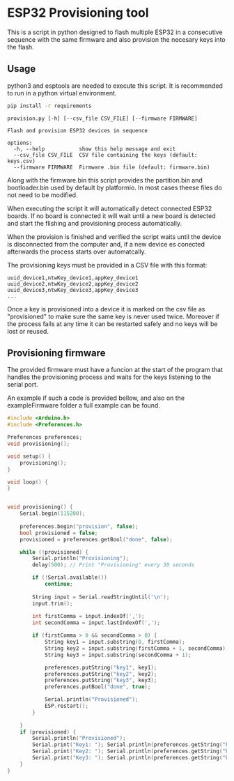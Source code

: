 # ESP32 Provisioning tool

This is a script in python designed to flash multiple ESP32 in a consecutive sequence with the same firmware and also provision the necesary keys into the flash.

## Usage
python3 and esptools are needed to execute this script. It is recommended to run in a python virtual environment.

``` bash
pip install -r requirements
```

```
provision.py [-h] [--csv_file CSV_FILE] [--firmware FIRMWARE]

Flash and provision ESP32 devices in sequence

options:
  -h, --help           show this help message and exit
  --csv_file CSV_FILE  CSV file containing the keys (default: keys.csv)
  --firmware FIRMWARE  Firmware .bin file (default: firmware.bin)
```

Along with the firmware.bin this script provides the partition.bin and bootloader.bin used by default by platformio. In most cases theese files do not need to be modified.

When executing the script it will automatically detect connected ESP32 boards. If no board is connected it will wait until a new board is detected and start the flishing and provisioning process automátically.

When the provision is finished and verified the script waits until the device is disconnected from the computer and, if a new device es conected afterwards the process starts over automatcally.

The provisioning keys must be provided in a CSV file with this format:

``` csv
uuid_device1,ntwKey_device1,appKey_device1
uuid_device2,ntwKey_device2,appKey_device2
uuid_device3,ntwKey_device3,appKey_device3
...
```

Once a key is provisioned into a device it is marked on the csv file as "provisioned" to make sure the same key is never used twice. Moreover if the process fails at any time it can be restarted safely and no keys will be lost or reused.

## Provisioning firmware
The provided firmware must have a funcion at the start of the program that handles the provisioning process and waits for the keys listening to the serial port. 

An example if such a code is provided bellow, and also on the exampleFirmware folder a full example can be found.

``` c++
#include <Arduino.h>
#include <Preferences.h>

Preferences preferences;
void provisioning();

void setup() {
    provisioning();
}

void loop() {
}


void provisioning() {
    Serial.begin(115200);
    
    preferences.begin("provision", false);
    bool provisioned = false;
    provisioned = preferences.getBool("done", false);

    while (!provisioned) {
        Serial.println("Provisioning");
        delay(500); // Print "Provisioning" every 30 seconds

        if (!Serial.available()) 
            continue;
        
        String input = Serial.readStringUntil('\n');
        input.trim();
        
        int firstComma = input.indexOf(',');
        int secondComma = input.lastIndexOf(',');

        if (firstComma > 0 && secondComma > 0) {
            String key1 = input.substring(0, firstComma);
            String key2 = input.substring(firstComma + 1, secondComma);
            String key3 = input.substring(secondComma + 1);

            preferences.putString("key1", key1);
            preferences.putString("key2", key2);
            preferences.putString("key3", key3);
            preferences.putBool("done", true);

            Serial.println("Provisioned");
            ESP.restart();
        }
        
    }
    if (provisioned) {
        Serial.println("Provisioned");
        Serial.print("Key1: "); Serial.println(preferences.getString("key1", ""));
        Serial.print("Key2: "); Serial.println(preferences.getString("key2", ""));
        Serial.print("Key3: "); Serial.println(preferences.getString("key3", ""));
    }
}
```
